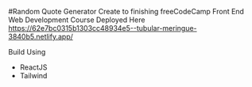 #Random Quote Generator
Create to finishing freeCodeCamp Front End Web Development Course
Deployed Here
https://62e7bc0315b1303cc48934e5--tubular-meringue-3840b5.netlify.app/

Build Using
- ReactJS
- Tailwind
